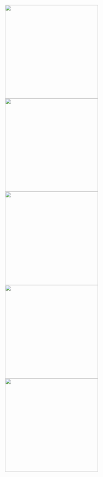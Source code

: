 <p align="center">
  <img src="https://github.com/user-attachments/assets/465d06e2-d4d9-4782-9db9-c8a780452a0b" width="300">
  <img src="https://github.com/user-attachments/assets/7ba42790-42bc-446c-b13e-d91a4d315a40" width="300">
  <img src="https://github.com/user-attachments/assets/27a2d58c-0922-4c4c-96e4-f87c2a51b215" width="300">
  <img src="https://github.com/user-attachments/assets/972f29ac-0893-4953-9d70-695f2a13df0d" width="300">
  <img src="https://github.com/user-attachments/assets/bd38bcdc-4b4e-4a42-a1fc-072bc716c8eb" width="300">
</p>
